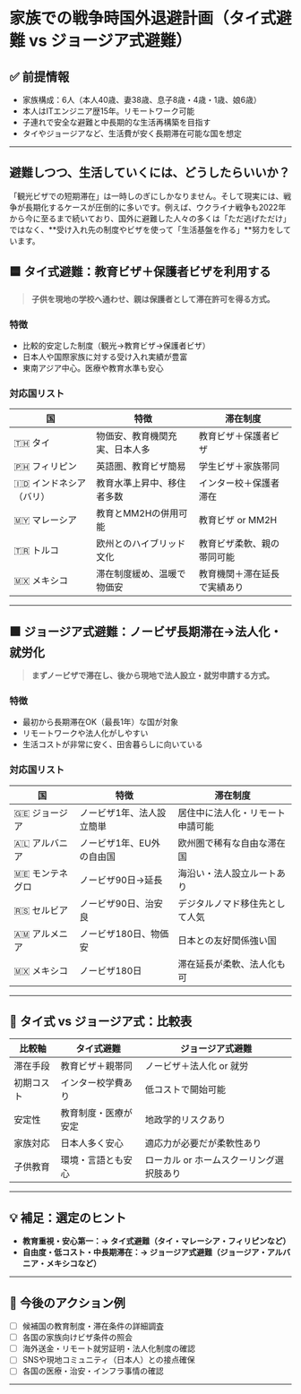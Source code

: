 # 家族での戦争時国外退避計画（タイ式避難 vs ジョージア式避難）

## ✅ 前提情報

- 家族構成：6人（本人40歳、妻38歳、息子8歳・4歳・1歳、娘6歳）
- 本人はITエンジニア歴15年。リモートワーク可能
- 子連れで安全な避難と中長期的な生活再構築を目指す
- タイやジョージアなど、生活費が安く長期滞在可能な国を想定

---

## 避難しつつ、生活していくには、どうしたらいいか？
「観光ビザでの短期滞在」は一時しのぎにしかなりません。そして現実には、戦争が長期化するケースが圧倒的に多いです。例えば、ウクライナ戦争も2022年から今に至るまで続いており、国外に避難した人々の多くは「ただ逃げただけ」ではなく、**受け入れ先の制度やビザを使って「生活基盤を作る」**努力をしています。

## 🟦 タイ式避難：教育ビザ＋保護者ビザを利用する

> **子供を現地の学校へ通わせ、親は保護者として滞在許可を得る方式。**

### 特徴

- 比較的安定した制度（観光→教育ビザ→保護者ビザ）
- 日本人や国際家族に対する受け入れ実績が豊富
- 東南アジア中心。医療や教育水準も安心

### 対応国リスト

| 国 | 特徴 | 滞在制度 |
|----|------|-----------|
| 🇹🇭 タイ | 物価安、教育機関充実、日本人多 | 教育ビザ＋保護者ビザ |
| 🇵🇭 フィリピン | 英語圏、教育ビザ簡易 | 学生ビザ＋家族帯同 |
| 🇮🇩 インドネシア（バリ） | 教育水準上昇中、移住者多数 | インター校＋保護者滞在 |
| 🇲🇾 マレーシア | 教育とMM2Hの併用可能 | 教育ビザ or MM2H |
| 🇹🇷 トルコ | 欧州とのハイブリッド文化 | 教育ビザ柔軟、親の帯同可能 |
| 🇲🇽 メキシコ | 滞在制度緩め、温暖で物価安 | 教育機関＋滞在延長で実績あり |

---

## 🟩 ジョージア式避難：ノービザ長期滞在→法人化・就労化

> **まずノービザで滞在し、後から現地で法人設立・就労申請する方式。**

### 特徴

- 最初から長期滞在OK（最長1年）な国が対象
- リモートワークや法人化がしやすい
- 生活コストが非常に安く、田舎暮らしに向いている

### 対応国リスト

| 国 | 特徴 | 滞在制度 |
|----|------|-----------|
| 🇬🇪 ジョージア | ノービザ1年、法人設立簡単 | 居住中に法人化・リモート申請可能 |
| 🇦🇱 アルバニア | ノービザ1年、EU外の自由国 | 欧州圏で稀有な自由な滞在国 |
| 🇲🇪 モンテネグロ | ノービザ90日→延長 | 海沿い・法人設立ルートあり |
| 🇷🇸 セルビア | ノービザ90日、治安良 | デジタルノマド移住先として人気 |
| 🇦🇲 アルメニア | ノービザ180日、物価安 | 日本との友好関係強い国 |
| 🇲🇽 メキシコ | ノービザ180日 | 滞在延長が柔軟、法人化も可 |

---

## 🔄 タイ式 vs ジョージア式：比較表

| 比較軸 | タイ式避難 | ジョージア式避難 |
|--------|------------|--------------------|
| 滞在手段 | 教育ビザ＋親帯同 | ノービザ＋法人化 or 就労 |
| 初期コスト | インター校学費あり | 低コストで開始可能 |
| 安定性 | 教育制度・医療が安定 | 地政学的リスクあり |
| 家族対応 | 日本人多く安心 | 適応力が必要だが柔軟性あり |
| 子供教育 | 環境・言語とも安心 | ローカル or ホームスクーリング選択肢あり |

---

## 💡 補足：選定のヒント

- **教育重視・安心第一：→ タイ式避難（タイ・マレーシア・フィリピンなど）**
- **自由度・低コスト・中長期滞在：→ ジョージア式避難（ジョージア・アルバニア・メキシコなど）**

---

## 🧳 今後のアクション例

- [ ] 候補国の教育制度・滞在条件の詳細調査
- [ ] 各国の家族向けビザ条件の照会
- [ ] 海外送金・リモート就労証明・法人化制度の確認
- [ ] SNSや現地コミュニティ（日本人）との接点確保
- [ ] 各国の医療・治安・インフラ事情の確認

---
